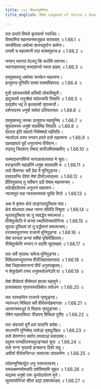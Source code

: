 ```yaml
---
title: ०६६ शिवधनुर्दर्शनम्
title_english: 066 Legend of shiva s bow

---
```

<div class="audioEmbed"  caption="श्रीराम-हरिसीताराममूर्ति-घनपाठिभ्यां वचनम्" src="https://archive.org/download/Ramayana-recitation-Sriram-harisItArAmamUrti-Ghanapaati-v2/Kanda_1/Kanda_1_BK-066-Shiva_Dhanur_Dharshanam.mp3"></div>

ततः प्रभाते विमले कृतकर्मा नराधिपः।  
विश्वामित्रं महात्मानमाजुहाव सराघवम् ॥ 1.66.1 ॥   
तमर्चयित्वा धर्मात्मा शास्त्रदृष्टेन कर्मणा।  
राघवौ च महात्मानौ तदा वाक्यमुवाच ह ॥ 1.66.2 ॥   

भगवन् स्वागतं तेऽस्तु किं करोमि तवानघ।  
भवानाज्ञापयतु मामाज्ञाप्यो भवता ह्यहम् ॥ 1.66.3 ॥   

एवमुक्तस्तु धर्मात्मा जनकेन महात्मना।  
प्रत्युवाच मुनिर्वीरं वाक्यं वाक्यविशारदः ॥ 1.66.4 ॥   

पुत्रौ दशरथस्येमौ क्षत्रियौ लोकविश्रुतौ।  
द्रष्टुकामौ धनुःश्रेष्ठं यदेतत्त्वयि तिष्ठति ॥ 1.66.5 ॥   
एतद्दर्शय भद्रं ते कृतकामौ नृपात्मजौ।  
दर्शनादस्य धनुषो यथेष्टं प्रतियास्यतः ॥ 1.66.6 ॥   

एवमुक्तस्तु जनकः प्रत्युवाच महामुनिम् ॥ 1.66.7 ॥   
श्रूयतामस्य धनुषो यदर्थमिह तिष्ठति ॥ 1.66.8 ॥   
देवरात इति ख्यातो निमेष्षष्ठो महीपतिः।  
न्यासोऽयं तस्य भगवन् हस्ते दत्तो महात्मना ॥ 1.66.9 ॥   
दक्षयज्ञवधे पूर्वं धनुरायम्य वीर्यवान्।  
रुद्रस्तु त्रिदशान् रोषात् सलीलमिदमब्रवीत् ॥ 1.66.10 ॥   

यस्माद्भागार्थिनो भागान्नाकल्पयत मे सुराः।  
वराङ्गाणि महार्हाणि धनुषा शातयामि वः ॥ 1.66.11 ॥   
ततो विमनसः सर्वे देवा वै मुनिपुङ्गव।  
प्रसादयन्ति देवेशं तेषां प्रीतोऽभवद्भवः ॥ 1.66.12 ॥   
प्रीतियुक्तस् तु सर्वेषान् ददौ तेषाम् महात्मनाम् ।  
तदेतद्देवदेवस्य धनूरत्नं महात्मनः।  
न्यासभूतं तदा न्यस्तमस्माकं पूर्वके विभो ॥ 1.66.13 ॥   

अथ मे कृषतः क्षेत्रं लाङ्गलादुत्थिता मया।  
क्षेत्रं शोधयता लब्धा नाम्ना सीतेति विश्रुता ॥ 1.66.14 ॥   
भूतलादुत्थिता सा तु व्यवर्द्धत ममात्मजा।  
वीर्यशुल्केति मे कन्या स्थापितेयमयोनिजा ॥ 1.66.15 ॥   
भूतला दुत्थितां तां तु वर्द्धमानां ममात्मजाम्।  
वरयामासुरागम्य राजानो मुनिपुङ्गव ॥ 1.66.16 ॥   
तेषां वरयतां कन्यां सर्वेषां पृथिवीक्षिताम्।  
वीर्यशुल्केति भगवन् न ददामि सुतामहम् ॥ 1.66.17 ॥   

ततः सर्वे नृपतयः समेत्य मुनिपुङ्गव।  
मिथिलामभ्युपागम्य वीर्यजिज्ञासवस्तदा ॥ 1.66.18 ॥   
तेषां जिज्ञासमानानां वीर्यं धनुरुपाहृतम्।  
न शेकुर्ग्रहणे तस्य धनुषस्तोलनेऽपि वा ॥ 1.66.19 ॥   

तेषां वीर्यवतां वीर्यमल्पं ज्ञात्वा महामुने।  
प्रत्याख्याता नृपतयस्तन्निबोध तपोधन ॥ 1.66.20 ॥   

ततः परमकोपेन राजानो नृपपुङ्गव।  
न्यरुन्धन् मिथिलां सर्वे वीर्यसन्देहमागताः ॥ 1.66.21 ॥   
आत्मानमवधूतं ते विज्ञाय नृपपुङ्गवाः।  
रोषेण महताविष्टाः पीडयन् मिथिलां पुरीम् ॥ 1.66.22 ॥   

ततः संवत्सरे पूर्णे क्षयं यातानि सर्वशः।  
साधनानि मुनिश्रेष्ठ ततोऽहं भृशदुःखितः ॥ 1.66.23 ॥   
ततो देवगणान् सर्वान् तपसाऽहं प्रसादयम्।  
ददुश्च परमप्रीताश्चतुरङ्गबलं सुराः ॥ 1.66.24 ॥   
ततो भग्ना नृपतयो हन्यमाना दिशो ययुः।  
अवीर्या वीर्यसन्दिग्धाः सामात्याः पापकर्मणः ॥ 1.66.25 ॥   

तदेतन्मुनिशार्दूल धनुः परमभास्वरम्।  
रामलक्ष्मणयोश्चापि दर्शयिष्यामि सुव्रत ॥ 1.66.26 ॥   
यद्यस्य धनुषो रामः कुर्यादारोपणं मुने।  
सुतामयोनिजां सीतां दद्यां दाशरथेरहम् ॥ 1.66.27 ॥   